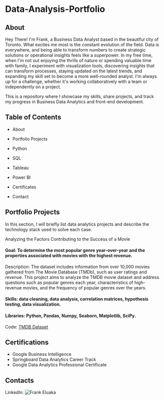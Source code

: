 # Data-Analysis-Portfolio

## About
Hey There! 
I'm Frank, a Business Data Analyst based in the beautiful city of Toronto. 
What excites me most is the constant evolution of the field. Data is everywhere, and being able to transform numbers to create strategic solutions or operational insights feels like a superpower. In my free time, when I'm not out enjoying the thrills of nature or spending valuable time with family, I experiment with visualization tools, discovering insights that can transform processes, staying updated on the latest trends, and expanding my skill set to become a more well-rounded analyst. I'm always up for a challenge, whether it's working collaboratively with a team or independently on a project.

This is a repository where I showcase my skills, share projects, and track my progress in Business Data Analytics and front-end development.

## Table of Contents

- About
- Portfolio Projects
- Python

- SQL
- Tableau
- Power BI

- Certificates
- Contact

## Portfolio Projects

In this section, I will briefly list data analytics projects and describe the technology stack used to solve each case.

Analyzing the Factors Contributing to the Success of a Movie

#### Goal: To determine the most popular genre year-over-year and the properties associated with movies with the highest revenue.

Description: The dataset includes information from over 10,000 movies gathered from The Movie Database (TMDb), such as user ratings and revenue. This project aims to analyze the TMDB movie dataset and address questions such as popular genres each year, characteristics of high-revenue movies, and the frequency of popular genres over the years.

#### Skills: data cleaning, data analysis, correlation matrices, hypothesis testing, data visualization.

#### Libraries: Python, Pandas, Numpy, Seaborn, Matplotlib, SciPy.

Code: [TMDB Dataset](https://github.com/frankie323/TMDB-Movies-Dataset/blob/a2e1f71d0393cc90859e262d23ccef7c0800b489/Analyzing%20the%20TMDB%20Dataset.ipynb)



## Certifications
- Google Business Intelligence
- Springboard Data Analytics Career Track
- Google Data Analytics Professional Certificate

## Contacts
LinkedIn: ![Frank Eluaka](https://www.linkedin.com/in/frank-eluaka/)
